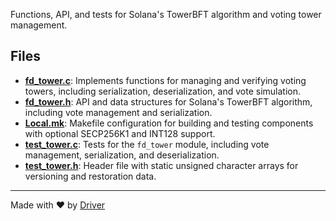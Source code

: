 <!--------------------------------------------------------------------------------->
<!-- IMPORTANT: This file is auto-generated by Driver (https://driver.ai). -------->
<!-- Manual edits may be overwritten on future commits. --------------------------->
<!--------------------------------------------------------------------------------->

Functions, API, and tests for Solana's TowerBFT algorithm and voting tower management.


## Files
- **[fd_tower.c](fd_tower.c.md)**: Implements functions for managing and verifying voting towers, including serialization, deserialization, and vote simulation.
- **[fd_tower.h](fd_tower.h.md)**: API and data structures for Solana's TowerBFT algorithm, including vote management and serialization.
- **[Local.mk](Local.mk.md)**: Makefile configuration for building and testing components with optional SECP256K1 and INT128 support.
- **[test_tower.c](test_tower.c.md)**: Tests for the `fd_tower` module, including vote management, serialization, and deserialization.
- **[test_tower.h](test_tower.h.md)**: Header file with static unsigned character arrays for versioning and restoration data.

---
Made with ❤️ by [Driver](https://www.driver.ai/)